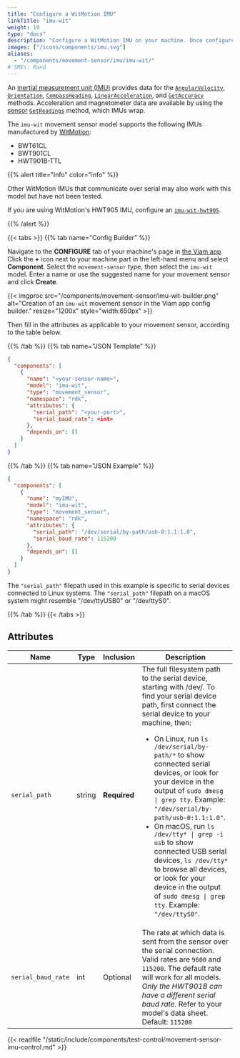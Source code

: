 ```yaml
---
title: "Configure a WitMotion IMU"
linkTitle: "imu-wit"
weight: 10
type: "docs"
description: "Configure a WitMotion IMU on your machine. Once configured use the API to obtain the AngularVelocity, Orientation, CompassHeading and LinearAcceleration."
images: ["/icons/components/imu.svg"]
aliases:
  - "/components/movement-sensor/imu/imu-wit/"
# SMEs: Rand
---
```


An [inertial measurement unit (IMU)](https://en.wikipedia.org/wiki/Inertial_measurement_unit) provides data for the [`AngularVelocity`](/components/movement-sensor/#getangularvelocity), [`Orientation`](/components/movement-sensor/#getorientation), [`CompassHeading`](/components/movement-sensor/#getcompassheading), [`LinearAcceleration`](/components/movement-sensor/#getlinearacceleration), and [`GetAccuracy`](/components/movement-sensor/#getaccuracy) methods.
Acceleration and magnetometer data are available by using the [sensor](/components/sensor/) [`GetReadings`](/components/sensor/#getreadings) method, which IMUs wrap.

The `imu-wit` movement sensor model supports the following IMUs manufactured by [WitMotion](https://www.wit-motion.com/):

- BWT61CL
- BWT901CL
- HWT901B-TTL

{{% alert title="Info" color="info" %}}

Other WitMotion IMUs that communicate over serial may also work with this model but have not been tested.

If you are using WitMotion's HWT905 IMU, configure an [`imu-wit-hwt905`](../imu-wit-hwt905/).

{{% /alert %}}

{{< tabs >}}
{{% tab name="Config Builder" %}}

Navigate to the **CONFIGURE** tab of your machine's page in [the Viam app](https://app.viam.com).
Click the **+** icon next to your machine part in the left-hand menu and select **Component**.
Select the `movement-sensor` type, then select the `imu-wit` model.
Enter a name or use the suggested name for your movement sensor and click **Create**.

{{< imgproc src="/components/movement-sensor/imu-wit-builder.png" alt="Creation of an `imu-wit` movement sensor in the Viam app config builder." resize="1200x" style="width:650px" >}}

Then fill in the attributes as applicable to your movement sensor, according to the table below.

{{% /tab %}}
{{% tab name="JSON Template" %}}

```json {class="line-numbers linkable-line-numbers"}
{
  "components": [
    {
      "name": "<your-sensor-name>",
      "model": "imu-wit",
      "type": "movement_sensor",
      "namespace": "rdk",
      "attributes": {
        "serial_path": "<your-port>",
        "serial_baud_rate": <int>
      },
      "depends_on": []
    }
  ]
}
```

{{% /tab %}}
{{% tab name="JSON Example" %}}

```json {class="line-numbers linkable-line-numbers"}
{
  "components": [
    {
      "name": "myIMU",
      "model": "imu-wit",
      "type": "movement_sensor",
      "namespace": "rdk",
      "attributes": {
        "serial_path": "/dev/serial/by-path/usb-0:1.1:1.0",
        "serial_baud_rate": 115200
      },
      "depends_on": []
    }
  ]
}
```

The `"serial_path"` filepath used in this example is specific to serial devices connected to Linux systems.
The `"serial_path"` filepath on a macOS system might resemble <file>"/dev/ttyUSB0"</file> or <file>"/dev/ttyS0"</file>.

{{% /tab %}}
{{< /tabs >}}

## Attributes

<!-- prettier-ignore -->
| Name  | Type   | Inclusion    | Description |
| -------------- | ------ | ----------- | ----------- |
| `serial_path` | string | **Required** | The full filesystem path to the serial device, starting with <file>/dev/</file>. To find your serial device path, first connect the serial device to your machine, then:<ul><li>On Linux, run <code>ls /dev/serial/by-path/\*</code> to show connected serial devices, or look for your device in the output of <code>sudo dmesg \| grep tty</code>. Example: <code>"/dev/serial/by-path/usb-0:1.1:1.0"</code>.</li><li>On macOS, run <code>ls /dev/tty\* \| grep -i usb</code> to show connected USB serial devices, <code>ls /dev/tty\*</code> to browse all devices, or look for your device in the output of <code>sudo dmesg \| grep tty</code>. Example: <code>"/dev/ttyS0"</code>.</li></ul> |
| `serial_baud_rate` | int | Optional | The rate at which data is sent from the sensor over the serial connection. Valid rates are `9600` and `115200`. The default rate will work for all models. _Only the HWT901B can have a different serial baud rate._ Refer to your model's data sheet. <br>Default: `115200` |

{{< readfile "/static/include/components/test-control/movement-sensor-imu-control.md" >}}
